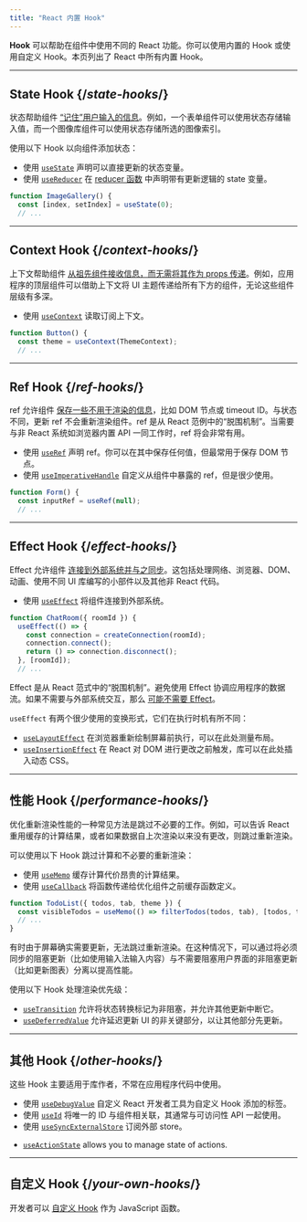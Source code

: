 ```yaml
---
title: "React 内置 Hook"
---
```


<Intro>

**Hook** 可以帮助在组件中使用不同的 React 功能。你可以使用内置的 Hook 或使用自定义 Hook。本页列出了 React 中所有内置 Hook。

</Intro>

---

## State Hook {/*state-hooks*/}

状态帮助组件 [“记住”用户输入的信息](/learn/state-a-components-memory)。例如，一个表单组件可以使用状态存储输入值，而一个图像库组件可以使用状态存储所选的图像索引。

使用以下 Hook 以向组件添加状态：

* 使用 [`useState`](/reference/react/useState) 声明可以直接更新的状态变量。
* 使用 [`useReducer`](/reference/react/useReducer) 在 [reducer 函数](/learn/extracting-state-logic-into-a-reducer) 中声明带有更新逻辑的 state 变量。

```js
function ImageGallery() {
  const [index, setIndex] = useState(0);
  // ...
```

---

## Context Hook {/*context-hooks*/}

上下文帮助组件 [从祖先组件接收信息，而无需将其作为 props 传递](/learn/passing-props-to-a-component)。例如，应用程序的顶层组件可以借助上下文将 UI 主题传递给所有下方的组件，无论这些组件层级有多深。

* 使用 [`useContext`](/reference/react/useContext) 读取订阅上下文。

```js
function Button() {
  const theme = useContext(ThemeContext);
  // ...
```

---

## Ref Hook {/*ref-hooks*/}

ref 允许组件 [保存一些不用于渲染的信息](/learn/referencing-values-with-refs)，比如 DOM 节点或 timeout ID。与状态不同，更新 ref 不会重新渲染组件。ref 是从 React 范例中的“脱围机制”。当需要与非 React 系统如浏览器内置 API 一同工作时，ref 将会非常有用。

* 使用 [`useRef`](/reference/react/useRef) 声明 ref。你可以在其中保存任何值，但最常用于保存 DOM 节点。
* 使用 [`useImperativeHandle`](/reference/react/useImperativeHandle) 自定义从组件中暴露的 ref，但是很少使用。

```js
function Form() {
  const inputRef = useRef(null);
  // ...
```

---

## Effect Hook {/*effect-hooks*/}

Effect 允许组件 [连接到外部系统并与之同步](/learn/synchronizing-with-effects)。这包括处理网络、浏览器、DOM、动画、使用不同 UI 库编写的小部件以及其他非 React 代码。

* 使用 [`useEffect`](/reference/react/useEffect) 将组件连接到外部系统。

```js
function ChatRoom({ roomId }) {
  useEffect(() => {
    const connection = createConnection(roomId);
    connection.connect();
    return () => connection.disconnect();
  }, [roomId]);
  // ...
```

Effect 是从 React 范式中的“脱围机制”。避免使用 Effect 协调应用程序的数据流。如果不需要与外部系统交互，那么 [可能不需要 Effect](/learn/you-might-not-need-an-effect)。

`useEffect` 有两个很少使用的变换形式，它们在执行时机有所不同：

* [`useLayoutEffect`](/reference/react/useLayoutEffect) 在浏览器重新绘制屏幕前执行，可以在此处测量布局。
* [`useInsertionEffect`](/reference/react/useInsertionEffect) 在 React 对 DOM 进行更改之前触发，库可以在此处插入动态 CSS。

---

## 性能 Hook {/*performance-hooks*/}

优化重新渲染性能的一种常见方法是跳过不必要的工作。例如，可以告诉 React 重用缓存的计算结果，或者如果数据自上次渲染以来没有更改，则跳过重新渲染。

可以使用以下 Hook 跳过计算和不必要的重新渲染：

- 使用 [`useMemo`](/reference/react/useMemo) 缓存计算代价昂贵的计算结果。
- 使用 [`useCallback`](/reference/react/useCallback) 将函数传递给优化组件之前缓存函数定义。

```js
function TodoList({ todos, tab, theme }) {
  const visibleTodos = useMemo(() => filterTodos(todos, tab), [todos, tab]);
  // ...
}
```

有时由于屏幕确实需要更新，无法跳过重新渲染。在这种情况下，可以通过将必须同步的阻塞更新（比如使用输入法输入内容）与不需要阻塞用户界面的非阻塞更新（比如更新图表）分离以提高性能。

使用以下 Hook 处理渲染优先级：

- [`useTransition`](/reference/react/useTransition) 允许将状态转换标记为非阻塞，并允许其他更新中断它。
- [`useDeferredValue`](/reference/react/useDeferredValue) 允许延迟更新 UI 的非关键部分，以让其他部分先更新。

---

## 其他 Hook {/*other-hooks*/}

这些 Hook 主要适用于库作者，不常在应用程序代码中使用。

- 使用 [`useDebugValue`](/reference/react/useDebugValue) 自定义 React 开发者工具为自定义 Hook 添加的标签。
- 使用 [`useId`](/reference/react/useId) 将唯一的 ID 与组件相关联，其通常与可访问性 API 一起使用。
- 使用 [`useSyncExternalStore`](/reference/react/useSyncExternalStore) 订阅外部 store。
* [`useActionState`](/reference/react/useActionState) allows you to manage state of actions.

---

## 自定义 Hook {/*your-own-hooks*/}

开发者可以 [自定义 Hook](/learn/reusing-logic-with-custom-hooks#extracting-your-own-custom-hook-from-a-component) 作为 JavaScript 函数。
